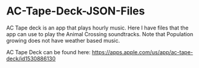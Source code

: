 # AC-Tape-Deck-JSON-Files
AC Tape deck is an app that plays hourly music. Here I have files that the app can use to play the Animal Crossing soundtracks. Note that Population growing does not have weather based music.

AC Tape Deck can be found here: https://apps.apple.com/us/app/ac-tape-deck/id1530886130
